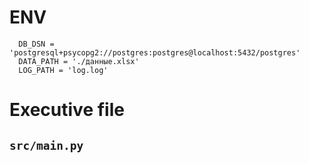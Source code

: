 # ENV
```
  DB_DSN = 'postgresql+psycopg2://postgres:postgres@localhost:5432/postgres'
  DATA_PATH = './данные.xlsx'
  LOG_PATH = 'log.log'
```
# Executive file
 ## `src/main.py`
 
